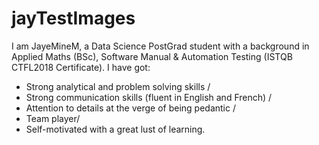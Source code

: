 # jayTestImages
I am JayeMineM, a Data Science PostGrad student with a background in Applied Maths (BSc), Software Manual & Automation Testing (ISTQB CTFL2018 Certificate). 
I have got:
  * Strong analytical and problem solving skills / 
  * Strong communication skills (fluent in English and French) /
  * Attention to details at the verge of being pedantic /
  * Team player/
  * Self-motivated with a great lust of learning.
